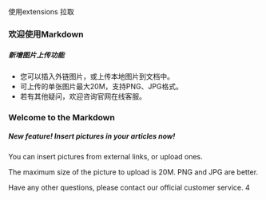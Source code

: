 使用extensions 拉取
### 欢迎使用Markdown

##### 新增图片上传功能

- 您可以插入外链图片，或上传本地图片到文档中。
- 可上传的单张图片最大20M，支持PNG、JPG格式。
- 若有其他疑问，欢迎咨询官网在线客服。

 

### Welcome to the Markdown

##### New feature! Insert pictures in your articles now!

You can insert pictures from external links, or upload ones.

The maximum size of the picture to upload is 20M. PNG and JPG are better.

Have any other questions, please contact our official customer service.
4
